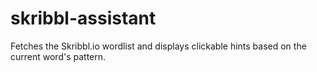# skribbl-assistant
Fetches the Skribbl.io wordlist and displays clickable hints based on the current word's pattern.
